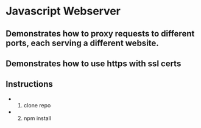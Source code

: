 # Javascript Webserver

## Demonstrates how to proxy requests to different ports, each serving a different website. 

## Demonstrates how to use https with ssl certs

## Instructions

- 1. clone repo
- 2. npm install

